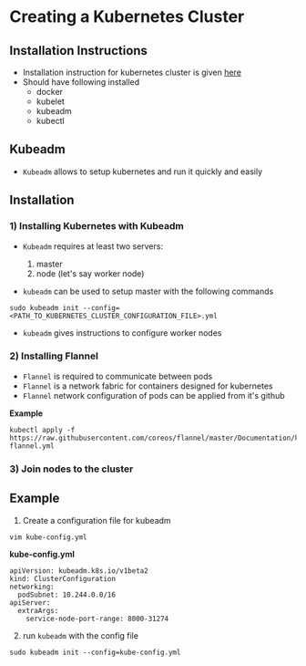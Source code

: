 # Creating a Kubernetes Cluster

## Installation Instructions

- Installation instruction for kubernetes cluster is given [here](https://kubernetes.io/docs/tasks/tools/)
- Should have following installed
    - docker
    - kubelet
    - kubeadm
    - kubectl

## Kubeadm

- `Kubeadm` allows to setup kubernetes and run it quickly and easily

## Installation

### 1) Installing Kubernetes with Kubeadm

- `Kubeadm` requires at least two servers:
    1. master
    2. node (let's say worker node)

- `kubeadm` can be used to setup master with the following commands

```
sudo kubeadm init --config=<PATH_TO_KUBERNETES_CLUSTER_CONFIGURATION_FILE>.yml
```

- `kubeadm` gives instructions to configure worker nodes

### 2) Installing Flannel

- `Flannel` is required to communicate between pods
- `Flannel` is a network fabric for containers designed for kubernetes
- `Flannel` network configuration of pods can be applied from it's github

**Example**
```
kubectl apply -f https://raw.githubusercontent.com/coreos/flannel/master/Documentation/kube-flannel.yml
```

### 3) Join nodes to the cluster


## Example

1. Create a configuration file for kubeadm

```
vim kube-config.yml
```

**kube-config.yml**
```
apiVersion: kubeadm.k8s.io/v1beta2
kind: ClusterConfiguration
networking:
  podSubnet: 10.244.0.0/16
apiServer:
  extraArgs:
    service-node-port-range: 8000-31274
```

2. run `kubeadm` with the config file

```
sudo kubeadm init --config=kube-config.yml
```

